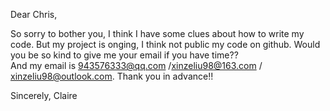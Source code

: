 Dear Chris,

So sorry to bother you, I think I have some clues about how to write my code. But my project is onging, I think not public my code on github. Would you be so kind to give me your email if you have time??  
And my email is 943576333@qq.com /xinzeliu98@163.com / xinzeliu98@outlook.com. Thank you in advance!!

Sincerely,
Claire
